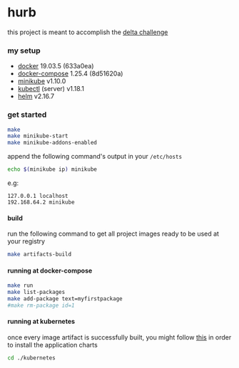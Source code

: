 # hurb
this project is meant to accomplish the [delta challenge](https://github.com/hurbcom/challenge-delta)

### my setup
- [docker](https://www.docker.com/get-started) 19.03.5 (633a0ea)
- [docker-compose](https://docs.docker.com/compose/install/) 1.25.4 (8d51620a)
- [minikube](https://kubernetes.io/docs/tasks/tools/install-minikube/) v1.10.0 
- [kubectl](https://kubernetes.io/docs/tasks/tools/install-kubectl/) (server) v1.18.1
- [helm](https://helm.sh/docs/intro/install/) v2.16.7

### get started
```bash
make
make minikube-start
make minikube-addons-enabled
```

append the following command's output in your `/etc/hosts`
```bash
echo $(minikube ip) minikube
```
e.g:
```
127.0.0.1 localhost
192.168.64.2 minikube
```

#### build
run the following command to get all project images ready to be used at your registry
```bash
make artifacts-build
```

#### running at docker-compose
```bash
make run
make list-packages
make add-package text=myfirstpackage
#make rm-package id=1
```

#### running at kubernetes
once every image artifact is successfully built, you might follow [this](https://github.com/devbytom/hurb/tree/master/kubernetes) in order to install the application charts
```bash
cd ./kubernetes
```